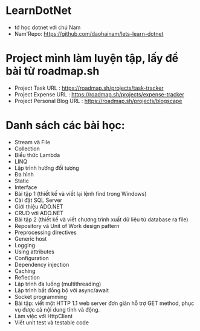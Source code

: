 # LearnDotNet
- tớ học dotnet với chú Nam
- Nam'Repo: https://github.com/daohainam/lets-learn-dotnet
# Project mình làm luyện tập, lấy đề bài từ roadmap.sh
- Project Task URL : https://roadmap.sh/projects/task-tracker
- Project Expense URL : https://roadmap.sh/projects/expense-tracker
- Project Personal Blog URL : https://roadmap.sh/projects/blogscape
# Danh sách các bài học:

- Stream và File
- Collection
- Biểu thức Lambda
- LINQ
- Lập trình hướng đối tượng
- Đa hình
- Static
- Interface
- Bài tập 1 (thiết kế và viết lại lệnh find trong Windows)
- Cài đặt SQL Server
- Giới thiệu ADO.NET
- CRUD với ADO.NET
- Bài tập 2 (thiết kế và viết chương trình xuất dữ liệu từ database ra file)
- Repository và Unit of Work design pattern
- Preprocessing directives
- Generic host
- Logging
- Using attributes
- Configuration
- Dependency injection
- Caching
- Reflection
- Lập trình đa luồng (multithreading)
- Lập trình bất đồng bộ với async/await
- Socket programming
- Bài tập: viết một HTTP 1.1 web server đơn giản hỗ trợ GET method, phục vụ được cả nội dung tĩnh và động.
- Làm việc với HttpClient
- Viết unit test và testable code
